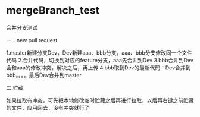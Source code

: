 # mergeBranch_test
合并分支测试

一：new pull request

1.master新建分支Dev，Dev新建aaa、bbb分支，aaa、bbb分支修改同一个文件代码
2.合并代码，切换到对应的feature分支，aaa先合并到Dev
3.bbb合并到Dev会和aaa的修改冲突，解决之后，再上传
4.bbb取到Dev的最新代码：Dev合并到bbb。。。。最后Dev合并到master

二.贮藏

如果拉取有冲突，可先把本地修改临时贮藏之后再进行拉取，以后再右键之前贮藏的文件，应用回去，没有冲突就行了
